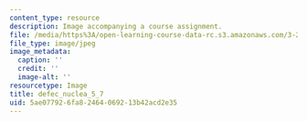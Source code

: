 ```yaml
---
content_type: resource
description: Image accompanying a course assignment.
file: /media/https%3A/open-learning-course-data-rc.s3.amazonaws.com/3-22-mechanical-behavior-of-materials-spring-2008/5ae077926fa82464069213b42acd2e35_defec_nuclea_5_7.jpg
file_type: image/jpeg
image_metadata:
  caption: ''
  credit: ''
  image-alt: ''
resourcetype: Image
title: defec_nuclea_5_7
uid: 5ae07792-6fa8-2464-0692-13b42acd2e35
---
```

